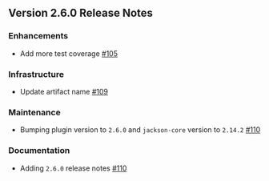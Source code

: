 ## Version 2.6.0 Release Notes

### Enhancements
* Add more test coverage [#105](https://github.com/opensearch-project/search-processor/pull/105)

### Infrastructure
* Update artifact name [#109](https://github.com/opensearch-project/search-processor/pull/109)

### Maintenance
* Bumping plugin version to `2.6.0` and `jackson-core` version to `2.14.2` [#110](https://github.com/opensearch-project/search-processor/pull/110)

### Documentation
* Adding `2.6.0` release notes [#110](https://github.com/opensearch-project/search-processor/pull/110)
